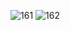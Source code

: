 ![161](https://github.com/hyeok230/ReactStudy/assets/54899407/bb7cffb0-37b5-414d-9970-39e7c169fa95)
![162](https://github.com/hyeok230/ReactStudy/assets/54899407/8041a56b-ff77-485b-a353-261f1f829575)
